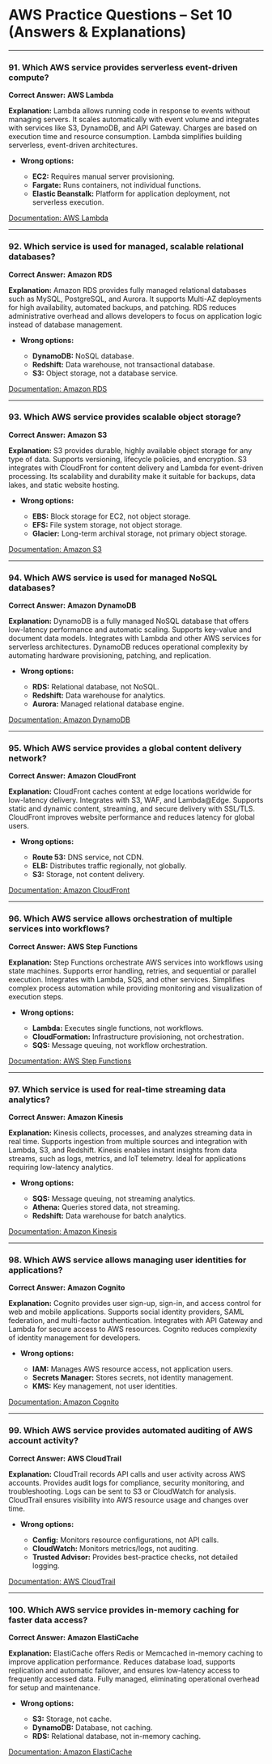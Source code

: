 # AWS Practice Questions – Set 10 (Answers & Explanations)

---

### 91. Which AWS service provides serverless event-driven compute?

**Correct Answer:** **AWS Lambda**

**Explanation:**
Lambda allows running code in response to events without managing servers. It scales automatically with event volume and integrates with services like S3, DynamoDB, and API Gateway. Charges are based on execution time and resource consumption. Lambda simplifies building serverless, event-driven architectures.

* **Wrong options:**

  * **EC2:** Requires manual server provisioning.
  * **Fargate:** Runs containers, not individual functions.
  * **Elastic Beanstalk:** Platform for application deployment, not serverless execution.

[Documentation: AWS Lambda](https://docs.aws.amazon.com/lambda/)

---

### 92. Which service is used for managed, scalable relational databases?

**Correct Answer:** **Amazon RDS**

**Explanation:**
Amazon RDS provides fully managed relational databases such as MySQL, PostgreSQL, and Aurora. It supports Multi-AZ deployments for high availability, automated backups, and patching. RDS reduces administrative overhead and allows developers to focus on application logic instead of database management.

* **Wrong options:**

  * **DynamoDB:** NoSQL database.
  * **Redshift:** Data warehouse, not transactional database.
  * **S3:** Object storage, not a database service.

[Documentation: Amazon RDS](https://docs.aws.amazon.com/AmazonRDS/latest/UserGuide/Welcome.html)

---

### 93. Which AWS service provides scalable object storage?

**Correct Answer:** **Amazon S3**

**Explanation:**
S3 provides durable, highly available object storage for any type of data. Supports versioning, lifecycle policies, and encryption. S3 integrates with CloudFront for content delivery and Lambda for event-driven processing. Its scalability and durability make it suitable for backups, data lakes, and static website hosting.

* **Wrong options:**

  * **EBS:** Block storage for EC2, not object storage.
  * **EFS:** File system storage, not object storage.
  * **Glacier:** Long-term archival storage, not primary object storage.

[Documentation: Amazon S3](https://docs.aws.amazon.com/s3/)

---

### 94. Which AWS service is used for managed NoSQL databases?

**Correct Answer:** **Amazon DynamoDB**

**Explanation:**
DynamoDB is a fully managed NoSQL database that offers low-latency performance and automatic scaling. Supports key-value and document data models. Integrates with Lambda and other AWS services for serverless architectures. DynamoDB reduces operational complexity by automating hardware provisioning, patching, and replication.

* **Wrong options:**

  * **RDS:** Relational database, not NoSQL.
  * **Redshift:** Data warehouse for analytics.
  * **Aurora:** Managed relational database engine.

[Documentation: Amazon DynamoDB](https://docs.aws.amazon.com/amazondynamodb/)

---

### 95. Which AWS service provides a global content delivery network?

**Correct Answer:** **Amazon CloudFront**

**Explanation:**
CloudFront caches content at edge locations worldwide for low-latency delivery. Integrates with S3, WAF, and Lambda\@Edge. Supports static and dynamic content, streaming, and secure delivery with SSL/TLS. CloudFront improves website performance and reduces latency for global users.

* **Wrong options:**

  * **Route 53:** DNS service, not CDN.
  * **ELB:** Distributes traffic regionally, not globally.
  * **S3:** Storage, not content delivery.

[Documentation: Amazon CloudFront](https://docs.aws.amazon.com/AmazonCloudFront/latest/DeveloperGuide/Introduction.html)

---

### 96. Which AWS service allows orchestration of multiple services into workflows?

**Correct Answer:** **AWS Step Functions**

**Explanation:**
Step Functions orchestrate AWS services into workflows using state machines. Supports error handling, retries, and sequential or parallel execution. Integrates with Lambda, SQS, and other services. Simplifies complex process automation while providing monitoring and visualization of execution steps.

* **Wrong options:**

  * **Lambda:** Executes single functions, not workflows.
  * **CloudFormation:** Infrastructure provisioning, not orchestration.
  * **SQS:** Message queuing, not workflow orchestration.

[Documentation: AWS Step Functions](https://docs.aws.amazon.com/step-functions/)

---

### 97. Which service is used for real-time streaming data analytics?

**Correct Answer:** **Amazon Kinesis**

**Explanation:**
Kinesis collects, processes, and analyzes streaming data in real time. Supports ingestion from multiple sources and integration with Lambda, S3, and Redshift. Kinesis enables instant insights from data streams, such as logs, metrics, and IoT telemetry. Ideal for applications requiring low-latency analytics.

* **Wrong options:**

  * **SQS:** Message queuing, not streaming analytics.
  * **Athena:** Queries stored data, not streaming.
  * **Redshift:** Data warehouse for batch analytics.

[Documentation: Amazon Kinesis](https://docs.aws.amazon.com/streams/latest/dev/introduction.html)

---

### 98. Which AWS service allows managing user identities for applications?

**Correct Answer:** **Amazon Cognito**

**Explanation:**
Cognito provides user sign-up, sign-in, and access control for web and mobile applications. Supports social identity providers, SAML federation, and multi-factor authentication. Integrates with API Gateway and Lambda for secure access to AWS resources. Cognito reduces complexity of identity management for developers.

* **Wrong options:**

  * **IAM:** Manages AWS resource access, not application users.
  * **Secrets Manager:** Stores secrets, not identity management.
  * **KMS:** Key management, not user identities.

[Documentation: Amazon Cognito](https://docs.aws.amazon.com/cognito/)

---

### 99. Which AWS service provides automated auditing of AWS account activity?

**Correct Answer:** **AWS CloudTrail**

**Explanation:**
CloudTrail records API calls and user activity across AWS accounts. Provides audit logs for compliance, security monitoring, and troubleshooting. Logs can be sent to S3 or CloudWatch for analysis. CloudTrail ensures visibility into AWS resource usage and changes over time.

* **Wrong options:**

  * **Config:** Monitors resource configurations, not API calls.
  * **CloudWatch:** Monitors metrics/logs, not auditing.
  * **Trusted Advisor:** Provides best-practice checks, not detailed logging.

[Documentation: AWS CloudTrail](https://docs.aws.amazon.com/cloudtrail/)

---

### 100. Which AWS service provides in-memory caching for faster data access?

**Correct Answer:** **Amazon ElastiCache**

**Explanation:**
ElastiCache offers Redis or Memcached in-memory caching to improve application performance. Reduces database load, supports replication and automatic failover, and ensures low-latency access to frequently accessed data. Fully managed, eliminating operational overhead for setup and maintenance.

* **Wrong options:**

  * **S3:** Storage, not cache.
  * **DynamoDB:** Database, not caching.
  * **RDS:** Relational database, not in-memory caching.

[Documentation: Amazon ElastiCache](https://docs.aws.amazon.com/AmazonElastiCache/)
